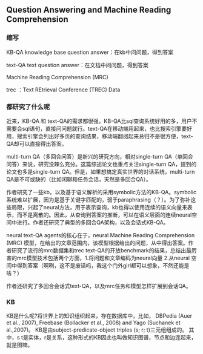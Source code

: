  ## Question Answering and Machine Reading Comprehension

### 缩写

KB-QA knowledge base question answer：在kb中问问题，得到答案

text-QA text question answer：在文档中问问题，得到答案

Machine Reading Comprehension (MRC)

trec ：Text REtrieval Conference (TREC) Data

 ### 都研究了什么呢

近来，KB-QA 和 text-QA的需求都很强。KB-QA比sql查询系统好用的多，用户不需要会sql语句，直接问问题就行。text-QA在移动端用起来，也比搜索引擎要好用，搜索引擎会列出好多页的查询结果，移动端翻阅起来总归不是很方便，text-QA却可以直接得出答案。

multi-turn QA（多回合问答）是新兴的研究方向，相对single-turn QA（单回合问答）来说，研究没辣么充分。这篇综述论文也重点关注single-turn QA，提到的论文也多是single-turn QA。但是，如果想搞定真实世界的对话系统，multi-turn QA是不可或缺的（比如闲聊和任务会话，天然是多回合QA）。

作者研究了一些kb，以及基于语义解析的采用symbolic方法的KB-QA。symbolic系统难以扩展，因为是基于关键字匹配的，弱于paraphrasing（？）。为了弥补这些局限，兴起了neural方法，用于表示查询，kb也得以使用连续的语义向量来表示，而不是离散的。因此，从查询到答案的推断，可以在语义层面的连续neural空间中进行。作者还研究了典型的多回合QA架构，以及会话式KB-QA。

neural text-QA agents的核心在于，neural Machine Reading
Comprehension (MRC) 模型，在给出的文章范围内，该模型根据给出的问题，从中得出答案。作者研究了流行的mrc数据集和trec text-QA的开放benchmark的结果，总结出最厉害的mrc模型技术包括两个方面，1.将问题和文章编码为neural向量 2.从neural 空间中得到答案（啊咧，这不是废话吗，我这个门外girl都可以想象，不然还能是啥？）

作者还研究了多回合会话式text-QA，以及mrc任务和模型怎样扩展到会话QA。

 ### KB
 
KB是什么呢?将世界上的知识组织起来，存在数据库中，比如， DBPedia (Auer et al., 2007), Freebase (Bollacker et al., 2008) and Yago (Suchanek et al.,2007)。
KB是由subject-predicate-object triples (s; r; t)三元组组成的。
其中，s t是实体，r是关系，这种形式的KB因此也叫做知识图谱，节点和边连起来，就是图嘛。
